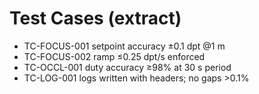 # Test Cases (extract)

- TC-FOCUS-001 setpoint accuracy ±0.1 dpt @1 m
- TC-FOCUS-002 ramp ≤0.25 dpt/s enforced
- TC-OCCL-001 duty accuracy ≥98% at 30 s period
- TC-LOG-001 logs written with headers; no gaps >0.1%
